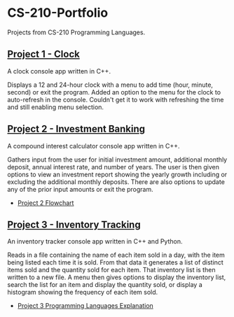 # CS-210-Portfolio

Projects from CS-210 Programming Languages.

## [Project 1 - Clock](../Project%201%20-%20Clock)

A clock console app written in C++.

Displays a 12 and 24-hour clock with a menu to add time (hour, minute, second) or exit the program. Added an option to the menu for the clock to auto-refresh in the console. Couldn't get it to work with refreshing the time and still enabling menu selection.

## [Project 2 - Investment Banking](../Project%202%20-%20Investment%20Banking)

A compound interest calculator console app written in C++.

Gathers input from the user for initial investment amount, additional monthly deposit, annual interest rate, and number of years.  The user is then given options to view an investment report showing the yearly growth including or excluding the additional monthly deposits.  There are also options to update any of the prior input amounts or exit the program.

- [Project 2 Flowchart](Project%202%20Flowchard.pdf)

## [Project 3 - Inventory Tracking](../Project%203%20-%20Inventory%20Tracking)

An inventory tracker console app written in C++ and Python.

Reads in a file containing the name of each item sold in a day, with the item being listed each time it is sold.  From that data it generates a list of distinct items sold and the quantity sold for each item.  That inventory list is then written to a new file.  A menu then gives options to display the inventory list, search the list for an item and display the quantity sold, or display a histogram showing the frequency of each item sold.

- [Project 3 Programming Languages Explanation](Project%203%20Programming%20Languages%20Explanation.pdf)

